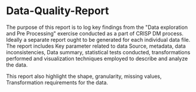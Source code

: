 # Data-Quality-Report

The purpose of this report is to log key findings from the "Data exploration and Pre Processing" exercise conducted as a part of CRISP DM process. Ideally a separate report ought to be generated for each individual data file. 
The report  includes Key parameter related to data Source, metadata, data inconsistencies, Data summary, statistical tests conducted, transformations performed and visualization techniques employed to describe and analyze the data.

This report also highlight the shape, granularity, missing values, Transformation requirements for the data.
